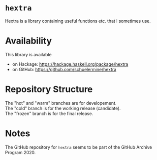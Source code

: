 # `hextra`

Hextra is a library containing useful functions etc. that I sometimes use.

# Availability

This library is available

- on Hackage: https://hackage.haskell.org/package/hextra
- on GitHub: https://github.com/schuelermine/hextra

# Repository Structure

The "hot" and "warm" branches are for developement.  
The "cold" branch is for the working release (candidate).  
The "frozen" branch is for the final release.  

# Notes

The GitHub repository for `hextra` seems to be part of the GitHub Archive Program 2020.
